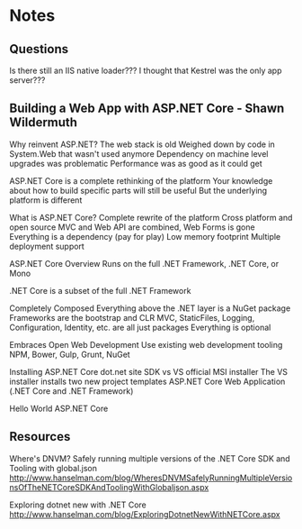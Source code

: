
# Notes

## Questions

Is there still an IIS native loader???
  I thought that Kestrel was the only app server???







## Building a Web App with ASP.NET Core - Shawn Wildermuth

Why reinvent ASP.NET?
  The web stack is old
  Weighed down by code in System.Web that wasn't used anymore
  Dependency on machine level upgrades was problematic
  Performance was as good as it could get

ASP.NET Core is a complete rethinking of the platform
  Your knowledge about how to build specific parts will still be useful
  But the underlying platform is different

What is ASP.NET Core?
  Complete rewrite of the platform
  Cross platform and open source
  MVC and Web API are combined, Web Forms is gone
  Everything is a dependency (pay for play)
  Low memory footprint
  Multiple deployment support

ASP.NET Core Overview
  Runs on the full .NET Framework, .NET Core, or Mono

.NET Core is a subset of the full .NET Framework

Completely Composed
  Everything above the .NET layer is a NuGet package
  Frameworks are the bootstrap and CLR
  MVC, StaticFiles, Logging, Configuration, Identity, etc. are all just packages
  Everything is optional

Embraces Open Web Development
  Use existing web development tooling
    NPM, Bower, Gulp, Grunt, NuGet

Installing ASP.NET Core
  dot.net site
  SDK vs VS official MSI installer
  The VS installer installs two new project templates
    ASP.NET Core Web Application (.NET Core and .NET Framework)

Hello World ASP.NET Core






## Resources

Where's DNVM? Safely running multiple versions of the .NET Core SDK and Tooling with global.json
http://www.hanselman.com/blog/WheresDNVMSafelyRunningMultipleVersionsOfTheNETCoreSDKAndToolingWithGlobaljson.aspx

Exploring dotnet new with .NET Core
http://www.hanselman.com/blog/ExploringDotnetNewWithNETCore.aspx
